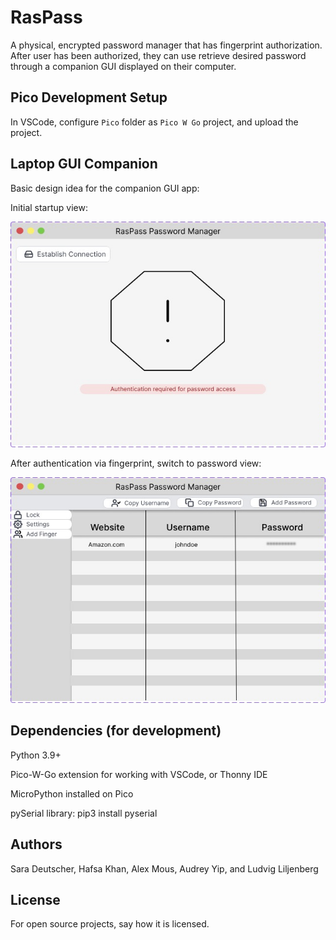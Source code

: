 # RasPass
A physical, encrypted password manager that has fingerprint authorization. After
user has been authorized, they can use retrieve desired password through a
companion GUI displayed on their computer.

## Pico Development Setup
In VSCode, configure `Pico` folder as `Pico W Go` project, and upload the project.

## Laptop GUI Companion
Basic design idea for the companion GUI app:

Initial startup view:

![Inital Startup view](/App/imgs/Homepage.jpg "Initial Startup View")

After authentication via fingerprint, switch to password view:

![Password Manager view](/App/imgs/PasswordView.jpg "Password Manager view")

## Dependencies (for development)
Python 3.9+

Pico-W-Go extension for working with VSCode, or Thonny IDE

MicroPython installed on Pico

pySerial library: pip3 install pyserial


## Authors
Sara Deutscher, Hafsa Khan, Alex Mous, Audrey Yip, and Ludvig Liljenberg

## License
For open source projects, say how it is licensed.
